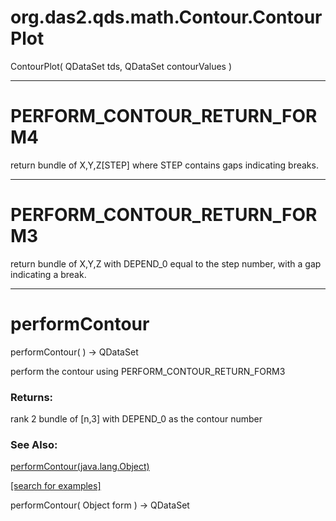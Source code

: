 # org.das2.qds.math.Contour.ContourPlot
ContourPlot( QDataSet tds, QDataSet contourValues )


***
<a name="PERFORM_CONTOUR_RETURN_FORM4"></a>
# PERFORM_CONTOUR_RETURN_FORM4

return bundle of X,Y,Z[STEP] where STEP contains gaps indicating breaks.

***
<a name="PERFORM_CONTOUR_RETURN_FORM3"></a>
# PERFORM_CONTOUR_RETURN_FORM3

return bundle of X,Y,Z with DEPEND_0 equal to the step number, with a gap indicating a break.

***
<a name="performContour"></a>
# performContour
performContour(  ) &rarr; QDataSet

perform the contour using PERFORM_CONTOUR_RETURN_FORM3

### Returns:
rank 2 bundle of [n,3] with DEPEND_0 as the contour number
### See Also:
<a href='#performContour'>performContour(java.lang.Object)</a> <br>

<a href="https://github.com/autoplot/dev/search?q=performContour&unscoped_q=performContour">[search for examples]</a>

performContour( Object form ) &rarr; QDataSet<br>
